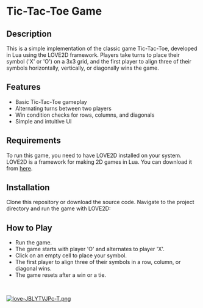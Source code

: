 # Tic-Tac-Toe Game

## Description
This is a simple implementation of the classic game Tic-Tac-Toe, developed in Lua using the LOVE2D framework. Players take turns to place their symbol ('X' or 'O') on a 3x3 grid, and the first player to align three of their symbols horizontally, vertically, or diagonally wins the game.

## Features
- Basic Tic-Tac-Toe gameplay
- Alternating turns between two players
- Win condition checks for rows, columns, and diagonals
- Simple and intuitive UI

## Requirements
To run this game, you need to have LOVE2D installed on your system. LOVE2D is a framework for making 2D games in Lua. You can download it from [here](https://love2d.org/).

## Installation
Clone this repository or download the source code. Navigate to the project directory and run the game with LOVE2D:

## How to Play
- Run the game.
- The game starts with player 'O' and alternates to player 'X'.
- Click on an empty cell to place your symbol.
- The first player to align three of their symbols in a row, column, or diagonal wins.
- The game resets after a win or a tie.

<br/>

[![love-JBLYTVJPc-T.png](https://i.postimg.cc/3x3s9ttg/love-JBLYTVJPc-T.png)](https://postimg.cc/GHSgmxw2)
